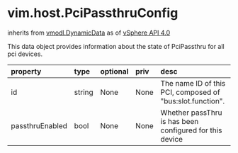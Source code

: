 vim.host.PciPassthruConfig
==========================
inherits from [vmodl.DynamicData](docs/vmodl.DynamicData.md)
as of [vSphere API 4.0](vim.version.md#vim.version.version5)


This data object provides information about the state of PciPassthru   for all pci devices.

| property | type | optional | priv | desc |
|:---------|:-----|:---------|:-----|:-----|
| id | string | None | None | The name ID of this PCI, composed of "bus:slot.function". |
| passthruEnabled | bool | None | None | Whether passThru is has been configured for this device |


